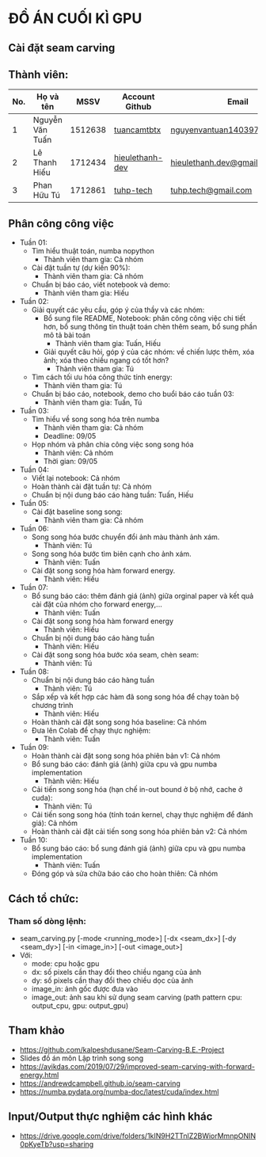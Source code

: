 # ĐỒ ÁN CUỐI KÌ GPU

## Cài đặt seam carving

## Thành viên:
| No. | Họ và tên       | MSSV    | Account Github                                        | Email                         |
| --- | --------------- | ------- | ----------------------------------------------------- | ----------------------------- |
| 1   | Nguyễn Văn Tuấn | 1512638 | [tuancamtbtx](https://github.com/tuancamtbtx)         | nguyenvantuan140397@gmail.com |
| 2   | Lê Thanh Hiếu   | 1712434 | [hieulethanh-dev](https://github.com/hieulethanh-dev) | hieulethanh.dev@gmail.com     |
| 3   | Phan Hữu Tú     | 1712861 | [tuhp-tech](https://github.com/tuhp-tech)             | tuhp.tech@gmail.com           |

## Phân công công việc
- Tuần 01:
  - Tìm hiểu thuật toán, numba nopython
    - Thành viên tham gia: Cả nhóm
  - Cài đặt tuần tự (dự kiến 90%):
    - Thành viên tham gia: Cả nhóm
  - Chuẩn bị báo cáo, viết notebook và demo:
    - Thành viên tham gia: Hiếu
- Tuần 02:
  - Giải quyết các yêu cầu, góp ý của thầy và các nhóm:
    - Bổ sung file README, Notebook: phân công công việc chi tiết hơn, bổ sung thông tin thuật toán chèn thêm seam, bổ sung phần mô tả bài toán
      - Thành viên tham gia: Tuấn, Hiếu
    - Giải quyết câu hỏi, góp ý của các nhóm: về chiến lược thêm, xóa ảnh; xóa theo chiều ngang có tốt hơn?
      - Thành viên tham gia: Tú
  - Tìm cách tối ưu hóa công thức tính energy:
    - Thành viên tham gia: Tú
  - Chuẩn bị báo cáo, notebook, demo cho buổi báo cáo tuần 03:
    - Thành viên tham gia: Tuấn, Tú
- Tuần 03:
  - Tìm hiểu về song song hóa trên numba
    - Thành viên tham gia: Cả nhóm
    - Deadline: 09/05
  - Họp nhóm và phân chia công việc song song hóa
    - Thành viên: Cả nhóm
    - Thời gian: 09/05
- Tuần 04:
  - Viết lại notebook: Cả nhóm 
  - Hoàn thành cài đặt tuần tự: Cả nhóm
  - Chuẩn bị nội dung báo cáo hàng tuần: Tuấn, Hiếu
- Tuần 05:
  - Cài đặt baseline song song:
    - Thành viên tham gia: Cả nhóm
- Tuần 06:
  - Song song hóa bước chuyển đổi ảnh màu thành ảnh xám.
    - Thành viên: Tú
  - Song song hóa bước tìm biên cạnh cho ảnh xám.
    - Thành viên: Tuấn
  - Cài đặt song song hóa hàm forward energy.
    - Thành viên: Hiếu
- Tuần 07:
  - Bổ sung báo cáo: thêm đánh giá (ảnh) giữa orginal paper và kết quả cài đặt của nhóm cho forward energy,...
    - Thành viên: Tuấn
  - Cài đặt song song hóa hàm forward energy
    - Thành viên: Hiếu
  - Chuẩn bị nội dung báo cáo hàng tuần
    - Thành viên: Hiếu
  - Cài đặt song song hóa bước xóa seam, chèn seam:
    - Thành viên: Tú
- Tuần 08:
  - Chuẩn bị nội dung báo cáo hàng tuần
    - Thành viên: Tú
  - Sắp xếp và kết hợp các hàm đã song song hóa để chạy toàn bộ chương trình
    - Thành viên: Hiếu
  - Hoàn thành cài đặt song song hóa baseline: Cả nhóm
  - Đưa lên Colab để chạy thực nghiệm:
    - Thành viên: Tuấn
- Tuần 09:
  - Hoàn thành cài đặt song song hóa phiên bản v1: Cả nhóm
  - Bổ sung báo cáo: đánh giá (ảnh) giữa cpu và gpu numba implementation
    - Thành viên: Hiếu
  - Cải tiến song song hóa (hạn chế in-out bound ở bộ nhớ, cache ở cuda):
    - Thành viên: Tú
  - Cải tiến song song hóa (tính toán kernel, chạy thực nghiệm để đánh giá): Cả nhóm
  - Hoàn thành cài đặt cải tiến song song hóa phiên bản v2: Cả nhóm
- Tuần 10:
  - Bổ sung báo cáo: bổ sung đánh giá (ảnh) giữa cpu và gpu numba implementation
    - Thành viên: Tuấn
  - Đóng góp và sửa chữa báo cáo cho hoàn thiên: Cả nhóm
## Cách tổ chức:
### Tham số dòng lệnh:
- seam_carving.py [-mode <running_mode>] [-dx <seam_dx>] [-dy <seam_dy>] [-in <image_in>] [-out <image_out>]
- Với:
  + mode: cpu hoặc gpu
  + dx: số pixels cần thay đổi theo chiều ngang của ảnh
  + dy: số pixels cần thay đổi theo chiều dọc của ảnh
  + image_in: ảnh gốc được đưa vào
  + image_out: ảnh sau khi sử dụng seam carving (path pattern cpu: output_cpu, gpu: output_gpu)

## Tham khảo
- https://github.com/kalpeshdusane/Seam-Carving-B.E.-Project
- Slides đồ án môn Lập trình song song
- https://avikdas.com/2019/07/29/improved-seam-carving-with-forward-energy.html
- https://andrewdcampbell.github.io/seam-carving
- https://numba.pydata.org/numba-doc/latest/cuda/index.html

## Input/Output thực nghiệm các hình khác
- https://drive.google.com/drive/folders/1kIN9H2TTnlZ2BWiorMmnpONIN0pKyeTb?usp=sharing